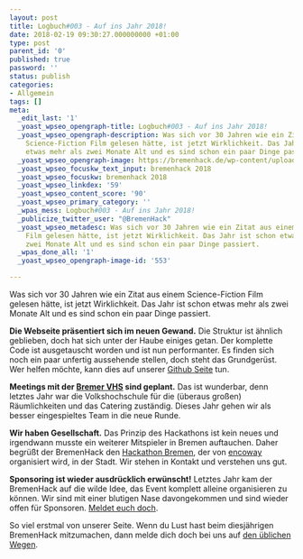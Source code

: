 ```yaml
---
layout: post
title: Logbuch#003 - Auf ins Jahr 2018!
date: 2018-02-19 09:30:27.000000000 +01:00
type: post
parent_id: '0'
published: true
password: ''
status: publish
categories:
- Allgemein
tags: []
meta:
  _edit_last: '1'
  _yoast_wpseo_opengraph-title: Logbuch#003 - Auf ins Jahr 2018!
  _yoast_wpseo_opengraph-description: Was sich vor 30 Jahren wie ein Zitat aus einem
    Science-Fiction Film gelesen hätte, ist jetzt Wirklichkeit. Das Jahr ist schon
    etwas mehr als zwei Monate Alt und es sind schon ein paar Dinge passiert.
  _yoast_wpseo_opengraph-image: https://bremenhack.de/wp-content/uploads/2018/02/facebook_postimage.jpg
  _yoast_wpseo_focuskw_text_input: bremenhack 2018
  _yoast_wpseo_focuskw: bremenhack 2018
  _yoast_wpseo_linkdex: '59'
  _yoast_wpseo_content_score: '90'
  _yoast_wpseo_primary_category: ''
  _wpas_mess: Logbuch#003 - Auf ins Jahr 2018!
  _publicize_twitter_user: "@BremenHack"
  _yoast_wpseo_metadesc: Was sich vor 30 Jahren wie ein Zitat aus einem Science-Fiction
    Film gelesen hätte, ist jetzt Wirklichkeit. Das Jahr ist schon etwas mehr als
    zwei Monate Alt und es sind schon ein paar Dinge passiert.
  _wpas_done_all: '1'
  _yoast_wpseo_opengraph-image-id: '553'

---
```

<p>
				Was sich vor 30 Jahren wie ein Zitat aus einem Science-Fiction Film gelesen hätte, ist jetzt Wirklichkeit. Das Jahr ist schon etwas mehr als zwei Monate Alt und es sind schon ein paar Dinge passiert.</p>
<p><strong>Die Webseite präsentiert sich im neuen Gewand.</strong> Die Struktur ist ähnlich geblieben, doch hat sich unter der Haube einiges getan. Der komplette Code ist ausgetauscht worden und ist nun performanter. Es finden sich noch ein paar unfertig aussehende stellen, doch steht das Grundgerüst. Wer helfen möchte, kann dies auf unserer <a href="https://github.com/Bremenhack/wordpress-theme">Github Seite</a> tun.</p>
<p><strong>Meetings mit der <a href="https://www.vhs-bremen.de">Bremer VHS</a> sind geplant.</strong> Das ist wunderbar, denn letztes Jahr war die Volkshochschule für die (überaus großen) Räumlichkeiten und das Catering zuständig. Dieses Jahr gehen wir als besser eingespieltes Team in die neue Runde.</p>
<p><strong>Wir haben Gesellschaft.</strong> Das Prinzip des Hackathons ist kein neues und irgendwann musste ein weiterer Mitspieler in Bremen auftauchen. Daher begrüßt der BremenHack den <a href="http://www.hackathon-bremen.de/">Hackathon Bremen</a>, der von <a href="https://www.encoway.de/">encoway</a> organisiert wird, in der Stadt. Wir stehen in Kontakt und verstehen uns gut.</p>
<p><strong>Sponsoring ist wieder ausdrücklich erwünscht!</strong> Letztes Jahr kam der BremenHack auf die wilde Idee, das Event komplett alleine organisieren zu können. Wir sind mit einer blutigen Nase davongekommen und sind wieder offen für Sponsoren. <a href="mailto:info@bremenhack.de">Meldet euch doch</a>.</p>
<p>So viel erstmal von unserer Seite. Wenn du Lust hast beim diesjährigen BremenHack mitzumachen, dann melde dich doch bei uns auf <a href="https://bremenhack.de/kontakt/">den üblichen Wegen</a>.		</p>
